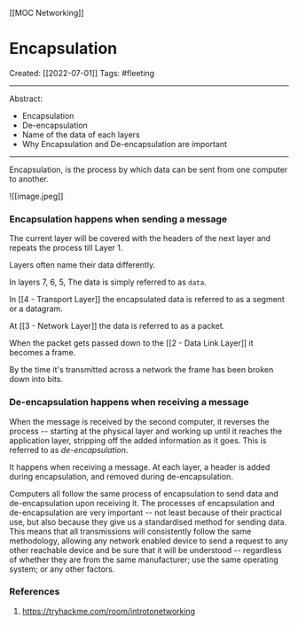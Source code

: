 [[MOC Networking]]

# Encapsulation
Created:  [[2022-07-01]]
Tags: #fleeting 

---
Abstract:
- Encapsulation
- De-encapsulation
- Name of the data of each layers
- Why Encapsulation and De-encapsulation are important

---
Encapsulation, is the process by which data can be sent from one computer to another. 


![[image.jpeg]]
### Encapsulation happens when sending a message
The current layer will be covered with the headers of the next layer and repeats the process till Layer 1. 

Layers often name their data differently.

In layers 7, 6, 5, 
The data is simply referred to as `data`. 

In [[4 - Transport Layer]] the encapsulated data is referred to as a segment or a datagram. 


At [[3 - Network Layer]] the data is referred to as a packet. 


When the packet gets passed down to the [[2 - Data Link Layer]]  it becomes a frame.


By the time it's transmitted across a network the frame has been broken down into bits.


### De-encapsulation happens when receiving a message
When the message is received by the second computer, it reverses the process -- starting at the physical layer and working up until it reaches the application layer, stripping off the added information as it goes. This is referred to as _de-encapsulation_. 



It happens when receiving a message.  At each layer, a header is added during encapsulation, and removed during de-encapsulation.



Computers all follow the same process of encapsulation to send data and de-encapsulation upon receiving it. The processes of encapsulation and de-encapsulation are very important -- not least because of their practical use, but also because they give us a standardised method for sending data. This means that all transmissions will consistently follow the same methodology, allowing any network enabled device to send a request to any other reachable device and be sure that it will be understood -- regardless of whether they are from the same manufacturer; use the same operating system; or any other factors.






### References
1. https://tryhackme.com/room/introtonetworking